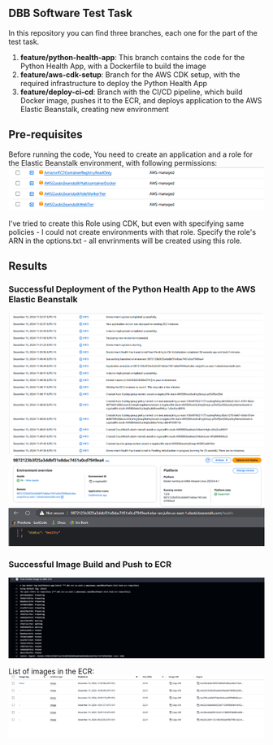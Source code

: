 ## DBB Software Test Task

In this repository you can find three branches, each one for the part of the test task.
1. **feature/python-health-app**: This branch contains the code for the Python Health App, with a Dockerfile to build the image
2. **feature/aws-cdk-setup**: Branch for the AWS CDK setup, with the required infrastructure to deploy the Python Health App
3. **feature/deploy-ci-cd**: Branch with the CI/CD pipeline, which build Docker image, pushes it to the ECR, and deploys application to the AWS Elastic Beanstalk, creating new environment

## Pre-requisites

Before running the code, You need to create an application and a role for the Elastic Beanstalk environment, with following permissions:
![img.png](images/img.png)

I've tried to create this Role using CDK, but even with specifying same policies - I could not create environments with that role. 
Specify the role's ARN in the options.txt - all envrinments will be created using this role.

## Results

### Successful Deployment of the Python Health App to the AWS Elastic Beanstalk
![img.png](images/aws_beanstalk_event_list.png)
![img.png](images/aws_beanstalk_event_information.png)
![img.png](images/aws_eb_python_health_report.png)

### Successful Image Build and Push to ECR
![img.png](images/docker_results.png)

List of images in the ECR:
![img.png](images/ecr_list.png)
